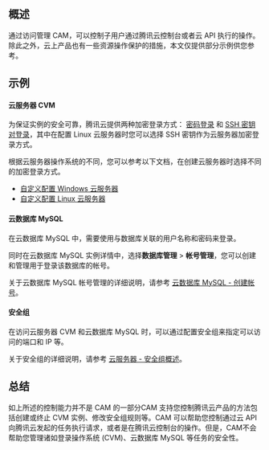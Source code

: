 ## 概述
通过访问管理 CAM，可以控制子用户通过腾讯云控制台或者云 API 执行的操作。除此之外，云上产品也有一些资源操作保护的措施，本文仅提供部分示例供您参考。

## 示例
#### 云服务器 CVM

为保证实例的安全可靠，腾讯云提供两种加密登录方式： [密码登录](https://cloud.tencent.com/doc/product/213/6093) 和 [SSH 密钥对登录](https://cloud.tencent.com/document/product/213/6092)，其中在配置 Linux 云服务器时您可以选择 SSH 密钥作为云服务器加密登录方式。

根据云服务器操作系统的不同，您可以参考以下文档，在创建云服务器时选择不同的加密登录方式。

- [自定义配置 Windows 云服务器](https://cloud.tencent.com/document/product/213/10516)
- [自定义配置 Linux 云服务器](https://cloud.tencent.com/document/product/213/10517)

#### 云数据库 MySQL

在云数据库 MySQL 中，需要使用与数据库关联的用户名称和密码来登录。

同时在云数据库 MySQL 实例详情中，选择**数据库管理** > **帐号管理**，您可以创建和管理用于登录该数据库的帐号。

关于云数据库 MySQL 帐号管理的详细说明，请参考 [云数据库 MySQL - 创建帐号](https://cloud.tencent.com/document/product/236/35794)。

#### 安全组

在访问云服务器 CVM 和云数据库 MySQL 时，可以通过配置安全组来指定可以访问的端口和 IP 等。

关于安全组的详细说明，请参考 [云服务器 - 安全组概述](https://cloud.tencent.com/document/product/213/12452)。

## 总结
如上所述的控制能力并不是 CAM 的一部分CAM 支持您控制腾讯云产品的方法包括创建或终止 CVM 实例、修改安全组规则等。CAM 可以帮助您控制通过云 API 向腾讯云发起的任务执行请求，或者是在腾讯云控制台的操作。但是，CAM不会帮助您管理诸如登录操作系统 (CVM)、云数据库 MySQL 等任务的安全性。
